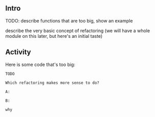 ## Intro

TODO: describe functions that are too big, show an example

describe the very basic concept of refactoring (we will have a whole module on this later, but here's an initial taste)

## Activity

Here is some code that's too big:

```
TODO

Which refactoring makes more sense to do?

A:

B:

why

```

